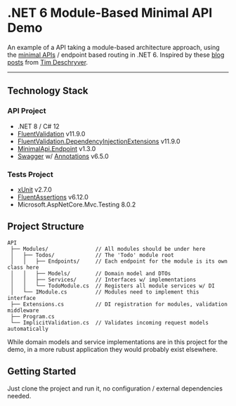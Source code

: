 # .NET 6 Module-Based Minimal API Demo

An example of a API taking a module-based architecture approach, using the [minimal APIs](https://docs.microsoft.com/en-us/aspnet/core/fundamentals/minimal-apis?view=aspnetcore-6.0) / endpoint based routing in .NET 6. Inspired by these [blog](https://timdeschryver.dev/blog/maybe-its-time-to-rethink-our-project-structure-with-dot-net-6) [posts](https://timdeschryver.dev/blog/the-simplicity-of-net-endpoints) 
from [Tim Deschryver](https://timdeschryver.dev/).

----------

## Technology Stack
### API Project
* .NET 8 / C# 12
* [FluentValidation](https://docs.fluentvalidation.net/) v11.9.0
* [FluentValidation.DependencyInjectionExtensions](https://docs.fluentvalidation.net/) v11.9.0
* [MinimalApi.Endpoint](https://github.com/michelcedric/StructuredMinimalApi) v1.3.0
* [Swagger](https://github.com/domaindrivendev/Swashbuckle.AspNetCore) w/ [Annotations](https://github.com/domaindrivendev/Swashbuckle.AspNetCore#additional-packages) v6.5.0
### Tests Project
* [xUnit](https://xunit.net/) v2.7.0
* [FluentAssertions](https://fluentassertions.com/) v6.12.0
* Microsoft.AspNetCore.Mvc.Testing 8.0.2

## Project Structure
```
API
 ├── Modules/               // All modules should be under here
 │   ├── Todos/             // The 'Todo' module root
 │   │   ├── Endpoints/     // Each endpoint for the module is its own class here
 │   │   ├── Models/        // Domain model and DTOs
 │   │   ├── Services/      // Interfaces w/ implementations
 │   │   └── TodoModule.cs  // Registers all module services w/ DI
 │   └── IModule.cs         // Modules need to implement this interface
 ├── Extensions.cs          // DI registration for modules, validation middleware
 ├── Program.cs             
 └── ImplicitValidation.cs  // Validates incoming request models automatically
```
While domain models and service implementations are in this project for the demo, in a more rubust application they would probably exist elsewhere.

## Getting Started
Just clone the project and run it, no configuration / external dependencies needed. 